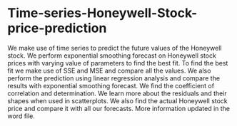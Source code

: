 # Time-series-Honeywell-Stock-price-prediction
We make use of time series to predict the future values of the Honeywell stock. We perform exponential smoothing forecast on Honeywell stock prices with varying value of parameters to find the best fit. To find the best fit we make use of SSE and MSE and compare all the values. We also perform the prediction using linear regression analysis and compare the results with exponential smoothing forecast. We find the coefficient of correlation and determination. We learn more about the residuals and their shapes when used in scatterplots. We also find the actual Honeywell stock price and compare it with all our forecasts.  More information updated in the word file.
